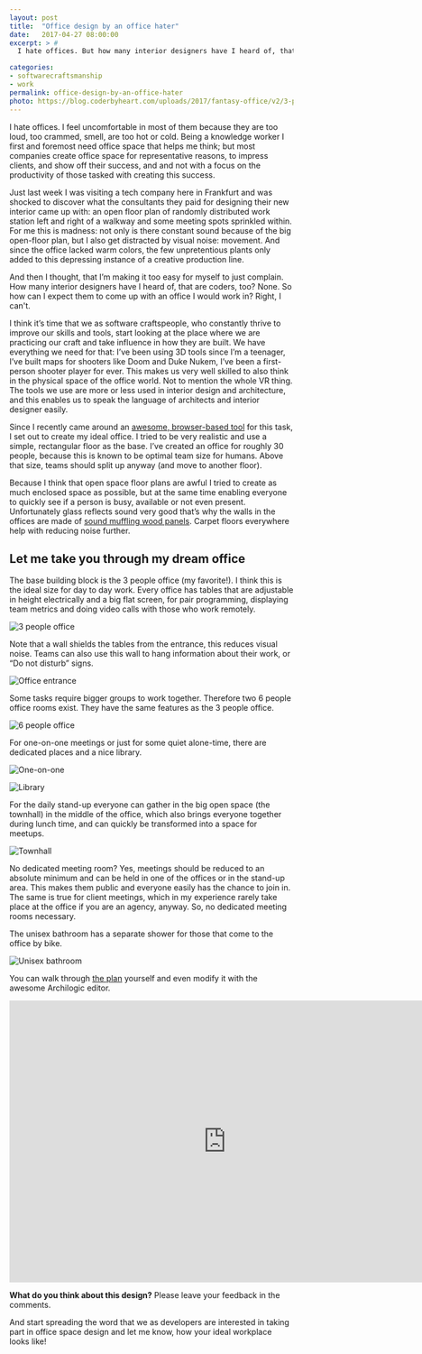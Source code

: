 ```yaml
---
layout: post
title:  "Office design by an office hater"
date:   2017-04-27 08:00:00
excerpt: > #
  I hate offices. But how many interior designers have I heard of, that are coders, too? Let me take you through my dream office!

categories:
- softwarecraftsmanship
- work
permalink: office-design-by-an-office-hater
photo: https://blog.coderbyheart.com/uploads/2017/fantasy-office/v2/3-people-office-2k.jpg
---
```


I hate offices. I feel uncomfortable in most of them because they are too loud, too crammed, smell, are too hot or cold. Being a knowledge worker I first and foremost need office space that helps me think; but most companies create office space for representative reasons, to impress clients, and show off their success, and and not with a focus on the productivity of those tasked with creating this success.

Just last week I was visiting a tech company here in Frankfurt and was shocked to discover what the consultants they paid for designing their new interior came up with: an open floor plan of randomly distributed work station left and right of a walkway and some meeting spots sprinkled within. For me this is madness: not only is there constant sound because of the big open-floor plan, but I also get distracted by visual noise: movement. And since the office lacked warm colors, the few unpretentious plants only added to this depressing instance of a creative production line.

And then I thought, that I’m making it too easy for myself to just complain. How many interior designers have I heard of, that are coders, too? None. So how can I expect them to come up with an office I would work in? Right, I can't.

I think it’s time that we as software craftspeople, who constantly thrive to improve our skills and tools, start looking at the place where we are practicing our craft and take influence in how they are built. We have everything we need for that: I’ve been using 3D tools since I’m a teenager, I’ve built maps for shooters like Doom and Duke Nukem, I’ve been a first-person shooter player for ever. This makes us very well skilled to also think in the physical space of the office world. Not to mention the whole VR thing. The tools we use are more or less used in interior design and architecture, and this enables us to speak the language of architects and interior designer easily.

Since I recently came around an [awesome, browser-based tool](https://spaces.archilogic.com/explore) for this task, I set out to create my ideal office. I tried to be very realistic and use a simple, rectangular floor as the base. I’ve created an office for roughly 30 people, because this is known to be optimal team size for humans. Above that size, teams should split up anyway (and move to another floor).

Because I think that open space floor plans are awful I tried to create as much enclosed space as possible, but at the same time enabling everyone to quickly see if a person is busy, available or not even present. Unfortunately glass reflects sound very good that’s why the walls in the offices are made of [sound muffling wood panels](http://swedese.com/products/accessories/noton). Carpet floors everywhere help with reducing noise further.

## Let me take you through my dream office

The base building block is the 3 people office (my favorite!). I think this is the ideal size for day to day work. Every office has tables that are adjustable in height electrically and a big flat screen, for pair programming, displaying team metrics and doing video calls with those who work remotely. 

![3 people office](./uploads/2017/fantasy-office/v2/3-people-office-2k.jpg)

Note that a wall shields the tables from the entrance, this reduces visual noise. Teams can also use this wall to hang information about their work, or “Do not disturb” signs.

![Office entrance](./uploads/2017/fantasy-office/v2/office-entrance-2k.jpg)

Some tasks require bigger groups to work together. Therefore two 6 people office rooms exist. They have the same features as the 3 people office.

![6 people office](./uploads/2017/fantasy-office/v2/6-people-office-2k.jpg)

For one-on-one meetings or just for some quiet alone-time, there are dedicated places and a nice library.

![One-on-one](./uploads/2017/fantasy-office/v2/one-on-one-2k.jpg)

![Library](./uploads/2017/fantasy-office/v2/library-2k.jpg)

For the daily stand-up everyone can gather in the big open space (the townhall) in the middle of the office, which also brings everyone together during lunch time, and can quickly be transformed into a space for meetups.

![Townhall](./uploads/2017/fantasy-office/v2/townhall-2k.jpg)

No dedicated meeting room? Yes, meetings should be reduced to an absolute minimum and can be held in one of the offices or in the stand-up area. This makes them public and everyone easily has the chance to join in. The same is true for client meetings, which in my experience rarely take place at the office if you are an agency, anyway. So, no dedicated meeting rooms necessary.

The unisex bathroom has a separate shower for those that come to the office by bike.

![Unisex bathroom](./uploads/2017/fantasy-office/v2/bathroom-2k.jpg)

You can walk through [the plan](https://goo.gl/ewUBFc) yourself and even modify it with the awesome Archilogic editor.

<iframe src="https://spaces.archilogic.com/3d/!768cc6ba-c623-4f8f-9616-ad80515a9322?mode=view&amp;main-menu=interior&amp;view-menu=camera-bookmarks&amp;presentation=loop" width="768" height="500" frameBorder="0" onmousewheel="false" allowfullscreen mozallowfullscreen webkitallowfullscreen></iframe>
 
**What do you think about this design?** Please leave your feedback in the comments.

And start spreading the word that we as developers are interested in taking part in office space design and let me know, how your ideal workplace looks like!